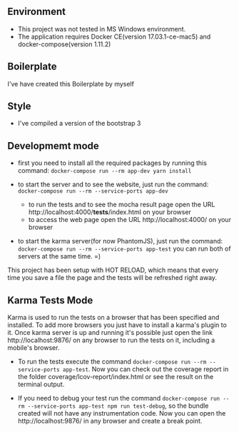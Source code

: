 Environment
-----------
- This project was not tested in MS Windows environment.
- The application requires Docker CE(version 17.03.1-ce-mac5) and docker-compose(version 1.11.2)

Boilerplate
-----------
I've have created this Boilerplate by myself

Style
-----
- I've compiled a version of the bootstrap 3

Developmemt mode
----------------
- first you need to install all the required packages by running this command: `docker-compose run --rm app-dev yarn install`

- to start the server and to see the website, just run the command: `docker-compose run --rm --service-ports app-dev`
  + to run the tests and to see the mocha result page open the URL http://localhost:4000/__tests__/index.html on your browser
  + to access the web page open the URL http://localhost:4000/ on your browser

- to start the karma server(for now PhantomJS), just run the command: `docker-compose run --rm --service-ports app-test`
you can run both of servers at the same time. =)


This project has been setup with  HOT RELOAD, which means that every time you save a file the page and the tests will be refreshed right away.

Karma Tests Mode
----------------
Karma is used to run the tests on a browser that has been specified and installed. To add more browsers you just have to install a karma's plugin to it. Once karma server is up and running it's possible just open the link http://localhost:9876/ on any browser to run the tests on it, including a mobile's browser.

- To run the tests execute the command `docker-compose run --rm --service-ports app-test`. Now you can check out the coverage report in the folder coverage/lcov-report/index.html or see the result on the terminal output.

- If you need to debug your test run the command `docker-compose run --rm --service-ports app-test npm run test-debug`, so the bundle created will not have any instrumentation code. Now you can open the http://localhost:9876/ in any browser and create a break point.

